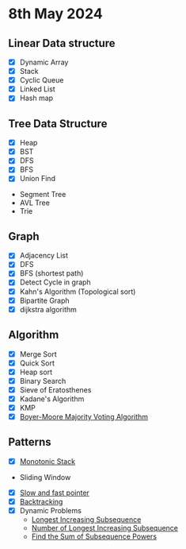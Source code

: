 # 8th May 2024

## Linear Data structure

- [x] Dynamic Array
- [x] Stack
- [x] Cyclic Queue
- [x] Linked List
- [x] Hash map

## Tree Data Structure

- [x] Heap
- [x] BST
- [x] DFS
- [x] BFS
- [x] Union Find
- Segment Tree
- AVL Tree
- Trie

## Graph

- [x] Adjacency List
- [x] DFS
- [x] BFS (shortest path)
- [x] Detect Cycle in graph
- [x] Kahn's Algorithm (Topological sort)
- [x] Bipartite Graph
- [x] dijkstra algorithm

## Algorithm

- [x] Merge Sort
- [x] Quick Sort
- [x] Heap sort
- [x] Binary Search
- [x] Sieve of Eratosthenes
- [x] Kadane's Algorithm
- [x] KMP
- [x] [Boyer-Moore Majority Voting Algorithm](https://leetcode.com/problems/majority-element-ii/description/)

## Patterns

- [x] [Monotonic Stack](https://leetcode.com/problems/largest-rectangle-in-histogram/description/)
- Sliding Window
- [x] [Slow and fast pointer](https://leetcode.com/problems/linked-list-cycle-ii/)
- [x] [Backtracking](https://leetcode.com/problems/permutations-ii/description/)
- [x] Dynamic Problems
    - [Longest Increasing Subsequence](https://leetcode.com/problems/longest-increasing-subsequence/description/)
    - [Number of Longest Increasing Subsequence](https://leetcode.com/problems/number-of-longest-increasing-subsequence/description/)
    - [Find the Sum of Subsequence Powers](https://leetcode.com/problems/find-the-sum-of-subsequence-powers/description/)